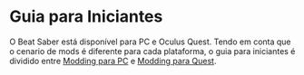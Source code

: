 # Guia para Iniciantes
O Beat Saber está disponível para PC e Oculus Quest. Tendo em conta que o cenario de mods é diferente para cada plataforma, o guia para iniciantes é dividido entre [Modding para PC](./pc-modding.md) e [Modding para Quest](./quest-modding.md).
